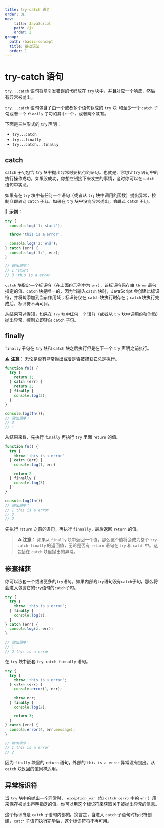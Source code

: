 ```yaml
---
title: try-catch 语句
order: 31
nav:
    title: JavaScript
    path: /js
    order: 2
group:
  path: /basic-concept
  title: 基础语法
  order: 1
---
```


# try-catch 语句

`try...catch` 语句将能引发错误的代码放在 `try` 块中，并且对应一个响应，然后有异常被抛出。

`try...catch` 语句包含了由一个或者多个语句组成的 `try` 块, 和至少一个 `catch` 子句或者一个 `finally` 子句的其中一个，或者两个兼有。

下面是三种形式的 `try` 声明：

- `try...catch`
- `try...finally`
- `try...catch...finally`

## catch

`catch` 子句包含 `try` 块中抛出异常时要执行的语句。也就是，你想让`try` 语句中的执行操作成功，如果没成功，你想控制接下来发生的事情，这时你可以在 `catch` 语句中实现。

如果有在 `try` 块中有任何一个语句（或者从 `try` 块中调用的函数）抛出异常，控制立即转向 `catch` 子句。如果在 `try` 块中没有异常抛出，会跳过 `catch` 子句。

🌰 **示例：**

```js
try {
  console.log('1: start');

  throw 'this is a error';

  console.log('2: end');
} catch (err) {
  console.log('3:', err);
}

// 输出顺序：
// 1：start
// 3：this is a error
```

`catch` 块指定一个标识符（在上面的示例中为 `err`），该标识符保存由 `throw` 语句指定的值。`catch` 块是唯一的，因为当输入`catch` 块时，JavaScript 会创建此标识符，并将其添加到当前作用域；标识符仅在 `catch` 块执行时存在；`catch` 块执行完成后，标识符不再可用。

从结果可以得知，如果在 `try` 块中任何一个语句（或者从 `try` 块中调用的和你熟）抛出异常，控制立即转向 `catch` 子句。

## finally

`finally` 子句在 `try` 块和 `catch` 块之后执行但是在下一个 `try` 声明之前执行。

⚠️ **注意**： 无论是否有异常抛出或着是否被捕获它总是执行。

```js
function fn() {
  try {
    return 1;
  } catch (err) {
    return 2;
  } finally {
    console.log(3);
  }
}

console.log(fn());
// 输出顺序：
// 3
// 1
```

从结果来看，先执行 `finally` 再执行 `try` 里面 `return` 的值。

```js
function fn() {
  try {
    throw 'this is a error'
  } catch (err) {
    console.log(1, err)

    return 2
  } finnally {
    console.log(3)
  }
}

console.log(fn())
// 输出顺序：
// 1 this is a error
// 3
// 2
```

先执行 `return` 之前的语句，再执行 `finnally`，最后返回 `return` 的值。

> ⚠️ **注意**： 如果从 `finally` 块中返回一个值，那么这个值将会成为整个 `try-catch-finally` 的返回值，无论是否有 `return` 语句在 `try` 和 `catch` 中。这包括在 `catch` 块里抛出的异常。

## 嵌套捕获

你可以嵌套一个或者更多的`try`语句。如果内部的`try`语句没有`catch`子句，那么将会进入包裹它的`try`语句的`catch`子句。

```js
try {
  try {
    throw 'this is a error';
  } finally {
    console.log(1);
  }
} catch (err) {
  console.log(2, err);
}

// 输出顺序:
// 1
// 2 this is a error
```

在 `try` 块中嵌套 `try-catch-finnally` 语句。

```js
try {
  try {
    throw 'this is a error';
  } catch (err) {
    console.error(1, err);

    throw err;
  } finally {
    console.log(2);

    return 3;
  }
} catch (err) {
  console.error(4, err.message);
}

// 输出顺序：
// 1 this is a error
// 2
```

因为 `finally` 块里的 `return` 语句，外部的 `this is a error` 异常没有抛出。从 `catch` 块返回的值同样适用。

## 异常标识符

当 `try` 块中的抛出一个异常时， _`exception_var`_（如 `catch (err)` 中的 `err` ）用来保存被抛出声明指定的值。你可以用这个标识符来获取关于被抛出异常的信息。

这个标识符是 `catch` 子语句内部的。换言之，当进入 `catch` 子语句时标识符创建，`catch` 子语句执行完毕后，这个标识符将不再可用。
